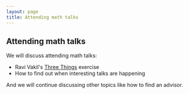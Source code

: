 ```yaml
---
layout: page
title: Attending math talks
---
```


## Attending math talks

We will discuss attending math talks:
+ Ravi Vakil's [Three Things](https://math.stanford.edu/~vakil/threethings.html) exercise
+ How to find out when interesting talks are happening

And we will continue discussing other topics like how to find an advisor.
